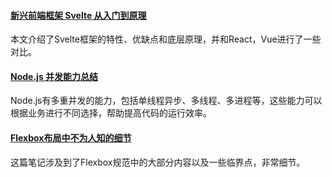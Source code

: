 
#### [新兴前端框架 Svelte 从入门到原理](https://mp.weixin.qq.com/s/6MPG04HGo_S3SipPZ-Wmpg)
本文介绍了Svelte框架的特性、优缺点和底层原理，并和React，Vue进行了一些对比。

#### [Node.js 并发能力总结](https://mp.weixin.qq.com/s/cXwM_ENAjxvvwaBHEsuHbA)
Node.js有多重并发的能力，包括单线程异步、多线程、多进程等，这些能力可以根据业务进行不同选择，帮助提高代码的运行效率。

#### [Flexbox布局中不为人知的细节](https://mp.weixin.qq.com/s/KIqcUSxhCYEcfGVHPf5Gkg)
这篇笔记涉及到了Flexbox规范中的大部分内容以及一些临界点，非常细节。


